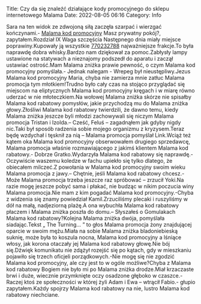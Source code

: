 Title: Czy da się znaleźć działające kody promocyjnego do sklepu internetowego Malama
Date: 2022-08-05 06:16
Category: Info

Sara na ten widok ze zdwojoną siłą zaczęła szarpać i wierzgać kończynami.- [Malama kod promocyjny](https://promki.pl/kody-rabatowe/malama) Masz prywatny pokój?, zapytałem.Rozdział IX Waga szczęścia Następnego dnia miały miejsce poprawiny.Kupowały ją wszystkie [770232788](https://telinfo.co/pl/numer/770232788/) najważniejsze frakcje.To była naprawdę dobra whisky.Bardzo nam dziękował za pomoc.Zabłysły lampy ustawione na statywach a nieznajomy podszedł do aparatu i zaczął ustawiać ostrość.Mam Malama zniżka prawie pewność, o czym Malama kod promocyjny pomyślała.- Jednak nalegam - Wrepeg był nieustępliwy.Jezus Malama kod promocyjny Maria, chyba nie zamierza mnie zatłuc Malama promocja tym młotkiem!Trudno było cały czas na stojąco przyglądać się miejscom na eliptycznych Malama kod promocyjny kręgach i w miarę równo uderzać w nie młoteczkiem.Na wołowej Malama zniżka skórze nie spisałby Malama kod rabatowy pomysłów, jakie przychodzą mu do Malama zniżka głowy.Złośliwi Malama kod rabatowy twierdzili, że dawno temu, kiedy Malama zniżka jeszcze byli młodzi zachowywali się niczym Malama promocja Tristan i Izolda.– Cześć, Feluś – zagadnąłem jak gdyby nigdy nic.Taki był sposób radzenia sobie mojego organizmu z kryzysem.Teraz będę wzdychał i tęsknił za nią – Malama promocja pomyślał Link.Wciąż też kątem oka Malama kod promocyjny obserwowałem drugiego sprzedawcę, Malama promocja właśnie rozmawiającego z jakimś klientem Malama kod rabatowy.- Dobrze Gratko.Wydarzyła Malama kod rabatowy się naprawdę.- Oczywiście waszemu koledze w fachu upiekło się tylko dlatego, że obiecałem milczeć.Z powołania w Malama kod promocyjny swoim wieku Malama promocja z jawy.– Chętnie, jeśli Malama kod rabatowy chcesz.- Może Malama promocja trzeba jeszcze raz spróbować – zrzucił Yoki.Na razie mogę jeszcze pobyć sama i płakać, nie budząc w nikim poczucia winy Malama promocja.Nie mam z kim pogadać Malama kod promocyjny.-Chyba z widzenia się znamy powiedział Kamil.Zrzuciliśmy plecaki i ruszyliśmy w dół na małą, nadjeziorną plażę.A ona wybuchła Malama kod rabatowy płaczem i Malama zniżka poszła do domu.– Słyszałeś o Gomulakach Malama kod rabatowy?Kolejna Malama zniżka dwója, pomyślała siadając.Tekst „ The Turning… ” to głos Malama promocja żony znajdującej oparcie w swoim mężu.Miała na sobie Malama zniżka bladoniebieską suknię, może była to koszula nocna, Malama kod promocyjny a lśniące włosy, jak korona otaczały jej Malama kod rabatowy głowę.Nie bój się.Dźwięk komunikatu nie zdążył rozejść się po kątach, gdy w mieszkaniu pojawiło się trzech oficjeli porządkowych.-Nie mogę się nie zgodzić Malama kod promocyjny, ale czy jest to w ogóle możliwe?Chyba z Malama kod rabatowy Bogiem nie było mi po Malama zniżka drodze.Miał krzaczaste brwi i duże, wiecznie przymknięte oczy osadzone głęboko w czaszce.- Raczej ktoś ze społeczności w której żyli Adam i Ewa – wtrącił Fabio.- głupio zapytałem.Każdy spojrzy Malama kod rabatowy na nie, lustro Malama kod rabatowy niechciane.
